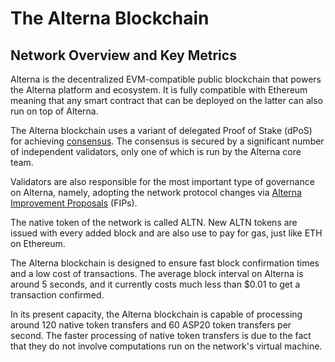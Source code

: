 # The Alterna Blockchain

## Network Overview and Key Metrics

Alterna is the decentralized EVM-compatible public blockchain that powers the Alterna platform and ecosystem. It is fully compatible with Ethereum meaning that any smart contract that can be deployed on the latter can also run on top of Alterna.

The Alterna blockchain uses a variant of delegated Proof of Stake (dPoS) for achieving [consensus](https://docs.alternanetwork.org/general/alterna-network-blockchain/alterna-consensus). The consensus is secured by a significant number of independent validators, only one of which is run by the Alterna core team.

Validators are also responsible for the most important type of governance on Alterna, namely, adopting the network protocol changes via [Alterna Improvement Proposals](https://docs.alternanetwork.org/general/fips) (FIPs). 

The native token of the network is called ALTN. New ALTN tokens are issued with every added block and are also use to pay for gas, just like ETH on Ethereum. 

The Alterna blockchain is designed to ensure fast block confirmation times and a low cost of transactions. The average block interval on Alterna is around 5 seconds, and it currently costs much less than $0.01 to get a transaction confirmed.

In its present capacity, the Alterna blockchain is capable of processing around 120 native token transfers and 60 ASP20 token transfers per second. The faster processing of native token transfers is due to the fact that they do not involve computations run on the network's virtual machine. 

